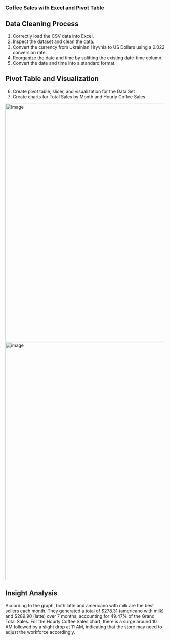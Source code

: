 ### Coffee Sales with Excel and Pivot Table
## Data Cleaning Process
1. Correctly load the CSV data into Excel.
2. Inspect the dataset and clean the data.
3. Convert the currency from Ukrainian Hryvnia to US Dollars using a 0.022 conversion rate.
4. Reorganize the date and time by splitting the existing date-time column.
5. Convert the date and time into a standard format.

## Pivot Table and Visualization
6. Create pivot table, slicer, and visualization for the Data Set
7. Create charts for Total Sales by Month and Hourly Coffee Sales
<img width="753" alt="image" src="https://github.com/user-attachments/assets/db4fc948-3ea3-4587-a66c-9eb252570b58">


<img width="754" alt="image" src="https://github.com/user-attachments/assets/3596b69e-3a96-4ea0-a6aa-27a31cc42829">


## Insight Analysis

According to the graph, both latte and americano with milk are the best sellers each month. They generated a total of $278.31 (americano with milk) and $289.90 (latte) over 7 months, accounting for 49.47% of the Grand Total Sales. For the Hourly Coffee Sales chart, there is a surge around 10 AM followed by a slight drop at 11 AM, indicating that the store may need to adjust the workforce accordingly.

